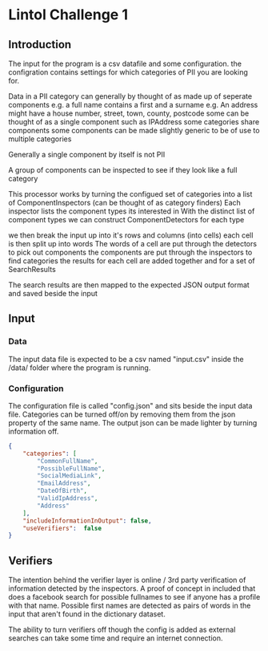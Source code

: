 # Lintol Challenge 1

## Introduction
The input for the program is a csv datafile and some configuration.
the configration contains settings for which categories of PII you are looking for.

Data in a PII category can generally by thought of as made up of seperate components
e.g. a full name contains a first and a surname
e.g. An address might have a house number, street, town, county, postcode
some can be thought of as a single component such as IPAddress
some categories share components
some components can be made slightly generic to be of use to multiple categories

Generally a single component by itself is not PII

A group of components can be inspected to see if they look like a full category

This processor works by turning the configued set of categories into a list of ComponentInspectors (can be thought of as category finders)
Each inspector lists the component types its interested in
With the distinct list of component types we can construct ComponentDetectors for each type

we then break the input up into it's rows and columns (into cells)
each cell is then split up into words
The words of a cell are put through the detectors to pick out components
the components are put through the inspectors to find categories
the results for each cell are added together and for a set of SearchResults

The search results are then mapped to the expected JSON output format
and saved beside the input

## Input
### Data
The input data file is expected to be a csv named "input.csv" inside the /data/ folder where the program is running.
### Configuration
The configuration file is called "config.json" and sits beside the input data file. Categories can be turned off/on by removing them from the json property of the same name. The output json can be made lighter by turning information off.

```json
{
	"categories": [
		"CommonFullName",
		"PossibleFullName",
		"SocialMediaLink",
		"EmailAddress",
		"DateOfBirth",
		"ValidIpAddress",
		"Address"
	],
	"includeInformationInOutput": false,
	"useVerifiers":  false 
}
```

## Verifiers
The intention behind the verifier layer is online / 3rd party verification of information detected by the inspectors.
A proof of concept in included that does a facebook search for possible fullnames to see if anyone has a profile with that name.
Possible first names are detected as pairs of words in the input that aren't found in the dictionary dataset.

The ability to turn verifiers off though the config is added as external searches can take some time and require an internet connection.
